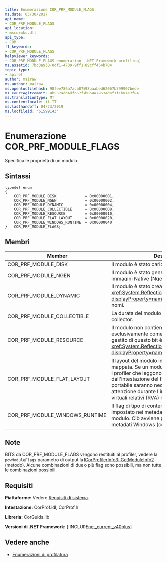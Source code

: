 ```yaml
---
title: Enumerazione COR_PRF_MODULE_FLAGS
ms.date: 03/30/2017
api_name:
- COR_PRF_MODULE_FLAGS
api_location:
- mscorwks.dll
api_type:
- COM
f1_keywords:
- COR_PRF_MODULE_FLAGS
helpviewer_keywords:
- COR_PRF_MODULE_FLAGS enumeration [.NET Framework profiling]
ms.assetid: 7bc3a938-0df1-4739-9ff1-89cff454b704
topic_type:
- apiref
author: mairaw
ms.author: mairaw
ms.openlocfilehash: 98fee786a7acb87598baabed62067b599907bede
ms.sourcegitcommit: 9b552addadfb57fab0b9e7852ed4f1f1b8a42f8e
ms.translationtype: MT
ms.contentlocale: it-IT
ms.lasthandoff: 04/23/2019
ms.locfileid: "61599143"
---
```

# <a name="corprfmoduleflags-enumeration"></a>Enumerazione COR_PRF_MODULE_FLAGS
Specifica le proprietà di un modulo.  
  
## <a name="syntax"></a>Sintassi  
  
```  
typedef enum  
{  
    COR_PRF_MODULE_DISK             = 0x00000001,  
    COR_PRF_MODULE_NGEN             = 0x00000002,  
    COR_PRF_MODULE_DYNAMIC          = 0x00000004,  
    COR_PRF_MODULE_COLLECTIBLE      = 0x00000008,  
    COR_PRF_MODULE_RESOURCE         = 0x00000010,  
    COR_PRF_MODULE_FLAT_LAYOUT      = 0x00000020,  
    COR_PRF_MODULE_WINDOWS_RUNTIME  = 0x00000040  
}   COR_PRF_MODULE_FLAGS;  
```  
  
## <a name="members"></a>Membri  
  
|Member|Descrizione|  
|------------|-----------------|  
|COR_PRF_MODULE_DISK|Il modulo è stato caricato dal disco.|  
|COR_PRF_MODULE_NGEN|Il modulo è stato generato dal generatore di immagini Native (Ngen.exe).|  
|COR_PRF_MODULE_DYNAMIC|Il modulo è stato creato dai metodi nel <xref:System.Reflection.Emit?displayProperty=nameWithType> dello spazio dei nomi.|  
|COR_PRF_MODULE_COLLECTIBLE|La durata del modulo viene gestita dal garbage collector.|  
|COR_PRF_MODULE_RESOURCE|Il modulo non contiene metadati e viene usato esclusivamente come risorsa. L'equivalente gestito di questo bit è la <xref:System.Reflection.Module.IsResource%2A?displayProperty=nameWithType> (metodo).|  
|COR_PRF_MODULE_FLAT_LAYOUT|Il layout del modulo in memoria è flat, non è mappata. Se un modulo ha questo bit impostato, i profiler che leggono informazioni direttamente dall'intestazione del file (PE) eseguibile portabile saranno necessario prestare attenzione durante l'interpretazione di indirizzi virtuali relativi (RVA) nell'intestazione.|  
|COR_PRF_MODULE_WINDOWS_RUNTIME|Il flag di tipo di contenuto di Windows Runtime è impostato nei metadati per l'assembly del modulo. Ciò avviene per tutti i moduli di metadati Windows (con estensione winmd).|  
  
## <a name="remarks"></a>Note  
 BITS da COR_PRF_MODULE_FLAGS vengono restituiti al profiler, vedere la `pdwModuleFlags` parametro di output la [ICorProfilerInfo3::GetModuleInfo2](../../../../docs/framework/unmanaged-api/profiling/icorprofilerinfo3-getmoduleinfo2-method.md) (metodo). Alcune combinazioni di due o più flag sono possibili, ma non tutte le combinazioni possibili.  
  
## <a name="requirements"></a>Requisiti  
 **Piattaforme:** Vedere [Requisiti di sistema](../../../../docs/framework/get-started/system-requirements.md).  
  
 **Intestazione:** CorProf.idl, CorProf.h  
  
 **Libreria:** CorGuids.lib  
  
 **Versioni di .NET Framework:** [!INCLUDE[net_current_v40plus](../../../../includes/net-current-v40plus-md.md)]  
  
## <a name="see-also"></a>Vedere anche

- [Enumerazioni di profilatura](../../../../docs/framework/unmanaged-api/profiling/profiling-enumerations.md)
